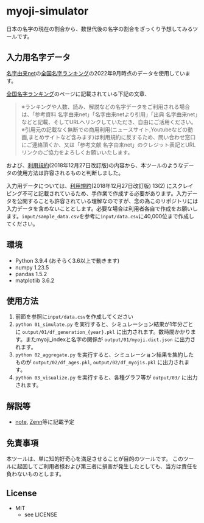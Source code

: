 myoji-simulator
=================

日本の名字の現在の割合から、数世代後の名字の割合をざっくり予想してみるツールです。


## 入力用名字データ

[名字由来net](https://myoji-yurai.net/)の[全国名字ランキング](https://myoji-yurai.net/prefectureRanking.htm)の2022年9月時点のデータを使用しています。

[全国名字ランキング](https://myoji-yurai.net/prefectureRanking.htm)のページに記載されている下記の文章、

> ※ランキングや人数、読み、解説などの名字データをご利用される場合は、「参考資料 名字由来net」「名字由来netより引用」「出典 名字由来net」などと記載、そしてURLへリンクしていただき、自由にご活用ください。
> ※引用元の記載なく無断での商用利用(ニュースサイト,Youtubeなどの動画,まとめサイトなど含みます)は利用規約に反するため、問い合わせ窓口にご連絡頂くか、又は「参考文献 名字由来net」のクレジット表記とURLリンクのご協力をよろしくお願いいたします。

および、[利用規約](https://myoji-yurai.net/terms.htm)(2018年12月27日改訂版)の内容から、本ツールのようなデータの使用方法は許容されるものと判断しました。

入力用データについては、[利用規約](https://myoji-yurai.net/terms.htm)(2018年12月27日改訂版) 13(2) にスクレイピング不可と記載されているため、手作業で作成する必要があります。入力データを公開することも許容されている理解なのですが、念の為このリポジトリには入力データを含めないこととします。必要な場合は利用者各自で作成をお願いします。`input/sample_data.csv`を参考に`input/data.csv`に40,000位まで作成してください。

## 環境

* Python 3.9.4 (おそらく3.6以上で動きます)
* numpy 1.23.5
* pandas 1.5.2
* matplotlib 3.6.2

## 使用方法

1. 前節を参照に`input/data.csv`を作成してください
2. `python 01_simulate.py` を実行すると、シミュレーション結果が1年分ごとに `output/01/df_generation_{year}.pkl` に出力されます。数時間かかります。またmyoji_indexと名字の関係が `output/01/myoji.dict.json` に出力されます。
3. `python 02_aggregate.py` を実行すると、シミュレーション結果を集約したものが `output/02/df_ages.pkl`, `output/02/df_myojis.pkl` に出力されます。
4. `python 03_visualize.py` を実行すると、各種グラフ等が `output/03/` に出力されます。


## 解説等

* [note](https://note.com/m_cre), [Zenn](https://zenn.dev/m_cre)等に記載予定

## 免責事項

本ツールは、単に知的好奇心を満足させることが目的のツールです。
このツールに起因してご利用者様および第三者に損害が発生したとしても、当方は責任を負わないものとします。

## License

- MIT
  - see LICENSE
